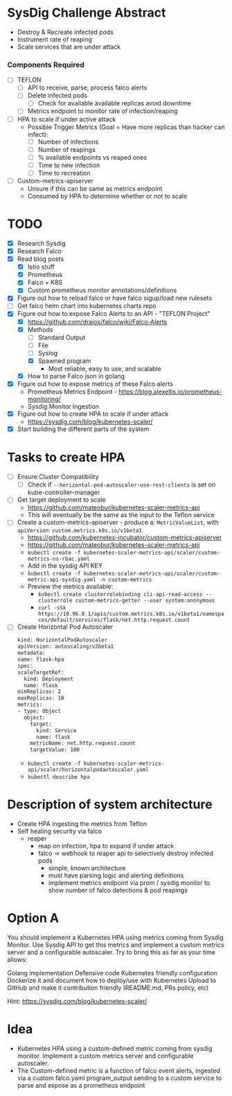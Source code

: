 # SysDig Challenge Abstract
  - Destroy & Recreate infected pods
  - Instrument rate of reaping
  - Scale services that are under attack

### Components Required
  - [ ] TEFLON
    - [ ] API to receive, parse, process falco alerts
    - [ ] Delete infected pods
      - [ ] Check for available available replicas avoid downtime
    - [ ] Metrics endpoint to monitor rate of infection/reaping
  - [ ] HPA to scale if under active attack
    - Possible Trigger Metrics (Goal = Have more replicas than hacker can infect):
      - [ ] Number of infections
      - [ ] Number of reapings
      - [ ] % available endpoints vs reaped ones
      - [ ] Time to new infection
      -[ ] Time to recreation
  - [ ] Custom-metrics-apiserver
    - Unsure if this can be same as metrics endpoint
    - Consumed by HPA to determine whether or not to scale

# TODO
  - [X] Research Sysdig
  - [X] Research Falco
  - [X] Read blog posts
    - [X] Istio stuff
    - [X] Prometheus
    - [X] Falco + K8S
    - [X] Custom prometheus monitor annotations/definitions
  - [X] Figure out how to reload falco or have falco sigup/load new rulesets
  - [ ] Get falco helm chart into kubernetes charts repo
  - [X] Figure out how to expose Falco Alerts to an API - "TEFLON Project"
    - [X] https://github.com/draios/falco/wiki/Falco-Alerts
    - [X] Methods
      - [ ] Standard Output
      - [ ] File
      - [ ] Syslog
      - [X] Spawned program
        - Most reliable, easy to use, and scalable
    - [X] How to parse Falco json in golang
  - [X] Figure out how to expose metrics of these Falco alerts
    - Prometheus Metrics Endpoint - https://blog.alexellis.io/prometheus-monitoring/
    - Sysdig Monitor Ingestion
  - [X] Figure out how to create HPA to scale if under attack
    - https://sysdig.com/blog/kubernetes-scaler/
  - [X] Start building the different parts of the system

# Tasks to create HPA
  - [ ] Ensure Cluster Compatibility
    - [ ] Check if `--horizontal-pod-autoscaler-use-rest-clients` is set on kube-controller-manager
  - [ ] Get target deployment to scale
    - https://github.com/mateobur/kubernetes-scaler-metrics-api
    - This will eventually be the same as the input to the Teflon service
  - [ ] Create a custom-metrics-apiserver - produce a: `MetricValueList`, with `apiVersion`: `custom.metrics.k8s.io/v1beta1`
    - https://github.com/kubernetes-incubator/custom-metrics-apiserver
    - https://github.com/mateobur/kubernetes-scaler-metrics-api
    - `kubectl create -f kubernetes-scaler-metrics-api/scaler/custom-metrics-ns-rbac.yaml`
    - Add in the sysdig API KEY
    - `kubectl create -f kubernetes-scaler-metrics-api/scaler/custom-metric-api-sysdig.yaml -n custom-metrics`
    - Preview the metrics available:
      - `kubectl create clusterrolebinding cli-api-read-access --clusterrole custom-metrics-getter --user system:anonymous`
      - `curl -sSk https://10.96.0.1/apis/custom.metrics.k8s.io/v1beta1/namespaces/default/services/flask/net.http.request.count`
  - [ ] Create Horizontal Pod Autoscaler
      ```bash
    kind: HorizontalPodAutoscaler
    apiVersion: autoscaling/v2beta1
    metadata:
      name: flask-hpa
    spec:
      scaleTargetRef:
        kind: Deployment
        name: flask
      minReplicas: 2
      maxReplicas: 10
      metrics:
      - type: Object
        object:
          target:
            kind: Service
            name: flask
          metricName: net.http.request.count
          targetValue: 100
    ```
    - `kubectl create -f kubernetes-scaler-metrics-api/scaler/horizontalpodautoscaler.yaml`
    - `kubectl describe hpa`

# Description of system architecture
  - Create HPA ingesting the metrics from Teflon
  - Self healing security via falco
    - reaper
      - reap on infection, hpa to expand if under attack
      - falco -> webhook to reaper api to selectively destroy infected pods
        - simple, known architecture
        - must have parsing logic and alerting definitions
        - implement metrics endpoint via prom / sysdig monitor to show number of falco detections & pod reapings

# Option A
You should implement a Kubernetes HPA using metrics coming from Sysdig Monitor. Use Sysdig API to get this metrics and implement a custom metrics server and a configurable autoscaler. Try to bring this as far as your time allows:

Golang implementation
Defensive code
Kubernetes friendly configuration
Dockerize it and document how to deploy/use with Kubernetes
Upload to GitHub and make it contribution friendly (README.md, PRs policy, etc)

Hint: https://sysdig.com/blog/kubernetes-scaler/
# Idea
  - Kubernetes HPA using a custom-defined metric coming from sysdig monitor. Implement a custom metrics server and configurable autoscaler.
  - The Custom-defined metric is a function of falco event alerts, ingested via a custom falco.yaml program_output sending to a custom service to parse and expose as a prometheus endpoint
